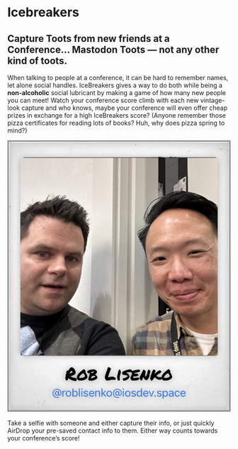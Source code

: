 # Icebreakers

## Capture Toots from new friends at a Conference… Mastodon Toots — not any other kind of toots. 

When talking to people at a conference, it can be hard to remember names, let alone social handles. IceBreakers gives a way to do both while being a **non-alcoholic** social lubricant by making a game of how many new people you can meet! Watch your conference score climb with each new vintage-look capture and who knows, maybe your conference will even offer cheap prizes in exchange for a high IceBreakers score? (Anyone remember those pizza certificates for reading lots of books? Huh, why does pizza spring to mind?)

![Screenshot of an example pic of 2 people at the DeepDish2023 conference.](Icebreakers/Assets.xcassets/DeepDish2023Example.imageset/DeepDish2023Example.jpeg)

Take a selfie with someone and either capture their info, or just quickly AirDrop your pre-saved contact info to them. Either way counts towards your conference’s score!
